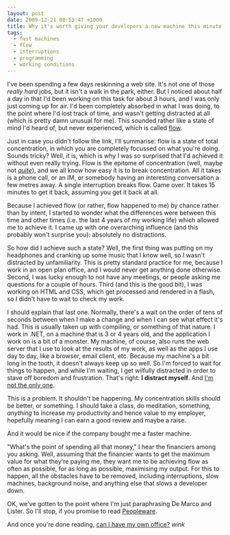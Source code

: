 ```yaml
--- 
layout: post
date: 2009-12-21 08:53:47 +1000
title: Why it's worth giving your developers a new machine this minute
tags: 
  - fast machines
  - flow
  - interruptions
  - programming
  - working conditions
---
```

I've been spending a few days reskinning a web site. It's not one of those <em>really hard</em> jobs, but it isn't a walk in the park, either. But I noticed about half a day in that I'd been working on this task for about 3 hours, and I was only just coming up for air. I'd been completely absorbed in what I was doing, to the point where I'd lost track of time, and wasn't getting distracted at all (which is pretty damn unusual for me). This sounded rather like a state of mind I'd heard of, but never experienced, which is called <a href="http://en.wikipedia.org/wiki/Flow_%28psychology%29">flow</a>.

Just in case you didn't follow the link, I'll summarise: flow is a state of total concentration, in which you are completely focussed on what you're doing. Sounds tricky? Well, it is, which is why I was so surprised that I'd achieved it without even really trying. Flow is the epitome of concentration (well, maybe not <em><a href="http://www.google.com.au/url?sa=t&amp;source=web&amp;ct=res&amp;cd=17&amp;ved=0CFAQFjAQ&amp;url=http%3A%2F%2Fen.wikipedia.org%2Fwiki%2FMeditation&amp;ei=OZwuS7KmEovk7APpjqicCA&amp;usg=AFQjCNH4XLDwI4j9xEBUcXlHHvUhjc_Q7A&amp;sig2=7qDcW7FL2CrpS9C2YqVoSg">quite</a></em>), and we all know how easy it is to break concentration. All it takes is a phone call, or an IM, or somebody having an interesting conversation a few metres away. A single interruption breaks flow. Game over. It takes 15 minutes to get it back, assuming you get  it back at all.

Because I achieved flow (or rather, flow happened to me) by chance rather than by intent, I started to wonder what the differences were between this time and other times (i.e. the last 4 years of my working life) which allowed me to achieve it. I came up with one overarching influence (and this probably won't surprise you): absolutely no distractions.

So how did I achieve such a state? Well, the first thing was putting on my headphones and cranking up some music that I know well, so I wasn't distracted by unfamiliarity. This is pretty standard practice for me, because I work in an open plan office, and I would never get anything done otherwise. Second, I was lucky enough to not have any meetings, or people asking me questions for a couple of hours. Third (and this is the good bit), I was working on HTML and CSS, which get processed and rendered in a flash, so I didn't have to wait to check my work.

I should explain that last one. Normally, there's a wait on the order of tens of seconds between when I  make a change and when I can see what effect it's had. This is usually taken up with compiling, or something of that nature. I work in .NET, on a machine that is 3 or 4 years old, and the application I work on is a bit of a monster. My machine, of course, also runs the web server that I use to look at the results of my work, as well as the apps I use day to day, like a browser, email client, etc. Because my machine's a bit long in the tooth, it doesn't always keep up so well. So I'm forced to wait for things to happen, and while I'm waiting, I get wilfully distracted in order to stave off boredom and frustration. That's right: <strong>I distract myself</strong>. And <a href="http://headrush.typepad.com/creating_passionate_users/2006/12/httpwww37signal.html">I'm not the only one</a>.

This is a problem. It shouldn't be happening. My concentration skills should be better, or something. I should take a class, do meditation, something, <em>anything</em> to increase my productivity and hence value to my employer, hopefully meaning I can earn a good review and maybe a raise.

And it would be nice if the company bought me a faster machine.

"What's the point of spending all that money," I hear the financiers among you asking. Well, assuming that the financier wants to get the maximum value for what they're paying me, they want me to be achieving flow as often as possible, for as long as possible, maximising my output. For this to happen, all the obstacles have to be removed, including interruptions, slow machines, background noise, and anything else that slows a developer down.

OK, we've gotten to the point where I'm just paraphrasing De Marco and Lister. So I'll stop, if you promise to read <a href="http://www.amazon.com/Peopleware-Productive-Projects-Teams-Second/dp/0932633439">Peopleware</a>.

And once you're done reading, <a href="http://www.joelonsoftware.com/items/2006/07/30.html">can I have my own office?</a> *wink*
